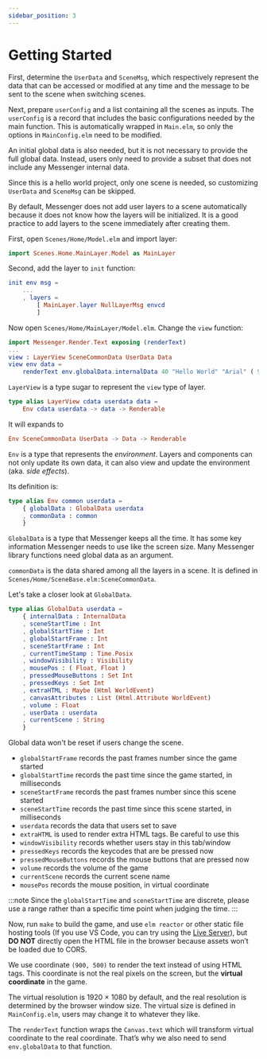 ```yaml
---
sidebar_position: 3
---
```


# Getting Started

First, determine the `UserData` and `SceneMsg`, which respectively represent the data that can be accessed or modified at any time and the message to be sent to the scene when switching scenes.

Next, prepare `userConfig` and a list containing all the scenes as inputs. The `userConfig` is a record that includes the basic configurations needed by the main function. This is automatically wrapped in `Main.elm`, so only the options in `MainConfig.elm` need to be modified.

An initial global data is also needed, but it is not necessary to provide the full global data. Instead, users only need to provide a subset that does not include any Messenger internal data.

Since this is a hello world project, only one scene is needed, so customizing `UserData` and `SceneMsg` can be skipped.

By default, Messenger does not add user layers to a scene automatically because it does not know how the layers will be initialized. It is a good practice to add layers to the scene immediately after creating them.

First, open `Scenes/Home/Model.elm` and import layer:

```elm
import Scenes.Home.MainLayer.Model as MainLayer
```

Second, add the layer to `init` function:

```elm
init env msg =
    ...
    , layers =
        [ MainLayer.layer NullLayerMsg envcd
        ]
```

Now open `Scenes/Home/MainLayer/Model.elm`. Change the `view` function:

```elm
import Messenger.Render.Text exposing (renderText)
...
view : LayerView SceneCommonData UserData Data
view env data =
    renderText env.globalData.internalData 40 "Hello World" "Arial" ( 900, 500 )
```

`LayerView` is a type sugar to represent the `view` type of layer.

```elm
type alias LayerView cdata userdata data =
    Env cdata userdata -> data -> Renderable
```

It will expands to

```elm
Env SceneCommonData UserData -> Data -> Renderable
```

`Env` is a type that represents the _environment_. Layers and components can not only update its own data, it can also view and update the environment (aka. _side effects_).

Its definition is:

```elm
type alias Env common userdata =
    { globalData : GlobalData userdata
    , commonData : common
    }
```

`GlobalData` is a type that Messenger keeps all the time. It has some key information Messenger needs to use like the screen size. Many Messenger library functions need global data as an argument.

`commonData` is the data shared among all the layers in a scene. It is defined in `Scenes/Home/SceneBase.elm:SceneCommonData`.

Let's take a closer look at `GlobalData`.

```elm
type alias GlobalData userdata =
    { internalData : InternalData
    , sceneStartTime : Int
    , globalStartTime : Int
    , globalStartFrame : Int
    , sceneStartFrame : Int
    , currentTimeStamp : Time.Posix
    , windowVisibility : Visibility
    , mousePos : ( Float, Float )
    , pressedMouseButtons : Set Int
    , pressedKeys : Set Int
    , extraHTML : Maybe (Html WorldEvent)
    , canvasAttributes : List (Html.Attribute WorldEvent)
    , volume : Float
    , userData : userdata
    , currentScene : String
    }
```

Global data won't be reset if users change the scene.

- `globalStartFrame` records the past frames number since the game started
- `globalStartTime` records the past time since the game started, in milliseconds
- `sceneStartFrame` records the past frames number since this scene started
- `sceneStartTime` records the past time since this scene started, in milliseconds
- `userdata` records the data that users set to save
- `extraHTML` is used to render extra HTML tags. Be careful to use this
- `windowVisibility` records whether users stay in this tab/window
- `pressedKeys` records the keycodes that are be pressed now
- `pressedMouseButtons` records the mouse buttons that are pressed now
- `volume` records the volume of the game
- `currentScene` records the current scene name
- `mousePos` records the mouse position, in virtual coordinate

:::note
Since the `globalStartTime` and `sceneStartTime` are discrete, please use a range rather than a specific time point when judging the time.
:::

Now, run `make` to build the game, and use `elm reactor` or other static file hosting tools (If you use VS Code, you can try using the [Live Server](https://marketplace.visualstudio.com/items?itemName=ritwickdey.LiveServer)), but **DO NOT** directly open the HTML file in the browser because assets won’t be loaded due to CORS.

We use coordinate `(900, 500)` to render the text instead of using HTML tags. This coordinate is not the real pixels on the screen, but the **virtual coordinate** in the game.

The virtual resolution is 1920 × 1080 by default, and the real resolution is determined by the browser window size. The virtual size is defined in `MainConfig.elm`, users may change it to whatever they like.

The `renderText` function wraps the `Canvas.text` which will transform virtual coordinate to the real coordinate. That’s why we also need to send `env.globalData` to that function.
